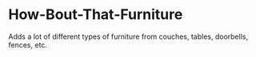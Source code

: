 # How-Bout-That-Furniture
Adds a lot of different types of furniture from couches, tables, doorbells, fences, etc.
